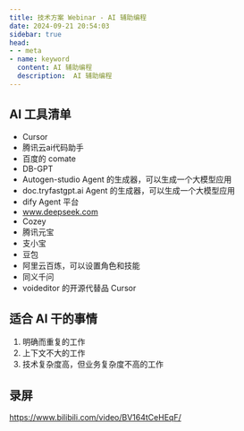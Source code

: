 ```yaml
---
title: 技术方案 Webinar - AI 辅助编程
date: 2024-09-21 20:54:03
sidebar: true
head:
- - meta
- name: keyword
  content: AI 辅助编程
  description:  AI 辅助编程
---
```


## AI 工具清单 

- Cursor
- 腾讯云ai代码助手
- 百度的 comate
- DB-GPT
- Autogen-studio Agent 的生成器，可以生成一个大模型应用
- doc.tryfastgpt.ai Agent 的生成器，可以生成一个大模型应用
- dify Agent 平台
- www.deepseek.com
- Cozey
- 腾讯元宝
- 支小宝
- 豆包
- 阿里云百炼，可以设置角色和技能
- 同义千问
- voideditor 的开源代替品 Cursor

## 适合 AI 干的事情

1. 明确而重复的工作
2. 上下文不大的工作
2. 技术复杂度高，但业务复杂度不高的工作

## 录屏

https://www.bilibili.com/video/BV164tCeHEqF/


